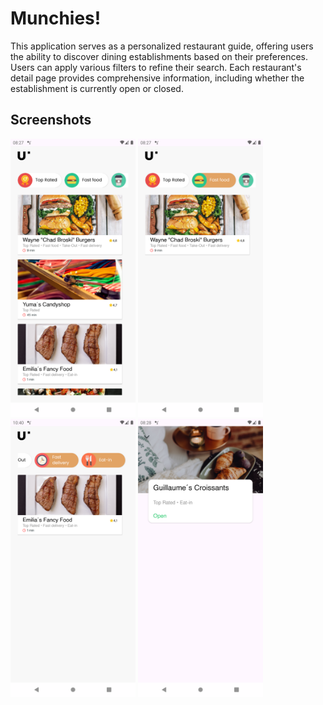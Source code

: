# Munchies!
This application serves as a personalized restaurant guide, offering users the ability to discover dining establishments based on their preferences. Users can apply various filters to refine their search. Each restaurant's detail page provides comprehensive information, including whether the establishment is currently open or closed.

## Screenshots

<img src="https://github.com/AnnEternity/Munchies/blob/master/Screenshots/Screenshot_main_screen.png?raw=true" alt="Main screen" width="200"/> <img src="https://github.com/AnnEternity/Munchies/blob/master/Screenshots/Screenshot_filtered_main_screen.png?raw=true" alt="Main screen filtered" width="200"/> <img src="https://github.com/AnnEternity/Munchies/blob/master/Screenshots/Screenshot_multiple_filter_selected.png?raw=true" alt="Main screen filter with multiple selections" width="200"/>  <img src="https://github.com/AnnEternity/Munchies/blob/master/Screenshots/Screenshot_detail_screen.png?raw=true" alt="Detail screen" width="200"/>
